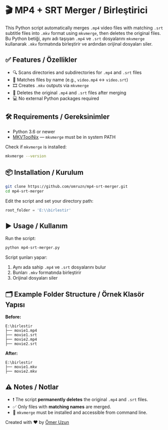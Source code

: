 # 🎬 MP4 + SRT Merger / Birleştirici

This Python script automatically merges `.mp4` video files with matching `.srt` subtitle files into `.mkv` format using `mkvmerge`, then deletes the original files.  
Bu Python betiği, aynı adı taşıyan `.mp4` ve `.srt` dosyalarını `mkvmerge` kullanarak `.mkv` formatında birleştirir ve ardından orijinal dosyaları siler.

## ✅ Features / Özellikler
- 🔍 Scans directories and subdirectories for `.mp4` and `.srt` files  
- 🎯 Matches files by name (e.g., `video.mp4` ↔ `video.srt`)  
- 🎞 Creates `.mkv` outputs via `mkvmerge`  
- 🧹 Deletes the original `.mp4` and `.srt` files after merging  
- 💻 No external Python packages required  

## 🛠 Requirements / Gereksinimler
- Python 3.6 or newer  
- [MKVToolNix](https://mkvtoolnix.download/) — `mkvmerge` must be in system PATH

Check if `mkvmerge` is installed:
```bash
mkvmerge --version
```

## 📦 Installation / Kurulum
```bash
git clone https://github.com/omruzn/mp4-srt-merger.git
cd mp4-srt-merger
```

Edit the script and set your directory path:
```python
root_folder = 'E:\\birlestir'
```

## ▶️ Usage / Kullanım
Run the script:
```bash
python mp4-srt-merger.py
```

Script şunları yapar:
1. Aynı ada sahip `.mp4` ve `.srt` dosyalarını bulur  
2. Bunları `.mkv` formatında birleştirir  
3. Orijinal dosyaları siler  

## 🗂 Example Folder Structure / Örnek Klasör Yapısı

**Before:**
```
E:\birlestir
├── movie1.mp4
├── movie1.srt
├── movie2.mp4
├── movie2.srt
```

**After:**
```
E:\birlestir
├── movie1.mkv
├── movie2.mkv
```

## ⚠️ Notes / Notlar
- ❗ The script **permanently deletes** the original `.mp4` and `.srt` files.  
- ✅ Only files with **matching names** are merged.  
- 🧪 `mkvmerge` must be installed and accessible from command line.

Created with ❤️ by [Ömer Uzun](https://github.com/omruzn)
